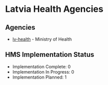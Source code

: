 # Latvia Health Agencies

## Agencies

- [lv-health](lv-health/index.md) - Ministry of Health

## HMS Implementation Status

- Implementation Complete: 0
- Implementation In Progress: 0
- Implementation Planned: 1
